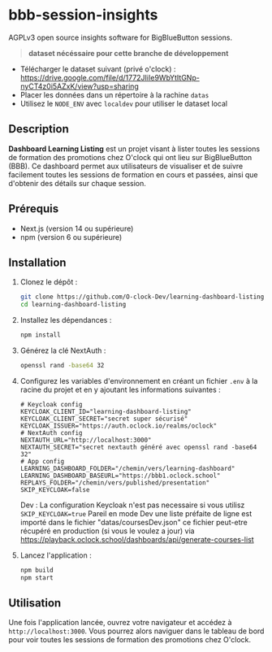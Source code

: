 # bbb-session-insights

AGPLv3 open source insights software for BigBlueButton sessions.

> **dataset nécéssaire pour cette branche de développement**

* Télécharger le dataset suivant (privé o'clock) : https://drive.google.com/file/d/1772JIiIe9WbYtItGNp-nyCT4z0i5AZxK/view?usp=sharing
* Placer les données dans un répertoire à la rachine `datas`
* Utilisez le `NODE_ENV` avec `localdev` pour utiliser le dataset local

## Description

**Dashboard Learning Listing** est un projet visant à lister toutes les sessions de formation des promotions chez O'clock qui ont lieu sur BigBlueButton (BBB). Ce dashboard permet aux utilisateurs de visualiser et de suivre facilement toutes les sessions de formation en cours et passées, ainsi que d'obtenir des détails sur chaque session.

## Prérequis

- Next.js (version 14 ou supérieure)
- npm (version 6 ou supérieure)

## Installation

1. Clonez le dépôt :

    ```bash
    git clone https://github.com/O-clock-Dev/learning-dashboard-listing.git
    cd learning-dashboard-listing
    ```

2. Installez les dépendances :

    ```bash
    npm install
    ```

3. Générez la clé NextAuth :

    ```bash
    openssl rand -base64 32
    ```

4. Configurez les variables d'environnement en créant un fichier `.env` à la racine du projet et en y ajoutant les informations suivantes :

    ```
    # Keycloak config
    KEYCLOAK_CLIENT_ID="learning-dashboard-listing"
    KEYCLOAK_CLIENT_SECRET="secret super sécurisé"
    KEYCLOAK_ISSUER="https://auth.oclock.io/realms/oclock"
    # NextAuth config
    NEXTAUTH_URL="http://localhost:3000"
    NEXTAUTH_SECRET="secret nextauth généré avec openssl rand -base64 32"
    # App config
    LEARNING_DASHBOARD_FOLDER="/chemin/vers/learning-dashboard"
    LEARNING_DASHBOARD_BASEURL="https://bbb1.oclock.school"
    REPLAYS_FOLDER="/chemin/vers/published/presentation"
    SKIP_KEYCLOAK=false
    ```

    Dev : La configuration Keycloak n'est pas necessaire si vous utilisz ``SKIP_KEYCLOAK=true``
    Pareil en mode Dev une liste préfaite de ligne est importé dans le fichier "datas/coursesDev.json" ce fichier peut-etre récupéré en production (si vous le voulez a jour) via <https://playback.oclock.school/dashboards/api/generate-courses-list>

5. Lancez l'application :

    ```bash
    npm build
    npm start
    ```

## Utilisation

Une fois l'application lancée, ouvrez votre navigateur et accédez à `http://localhost:3000`. Vous pourrez alors naviguer dans le tableau de bord pour voir toutes les sessions de formation des promotions chez O'clock.
